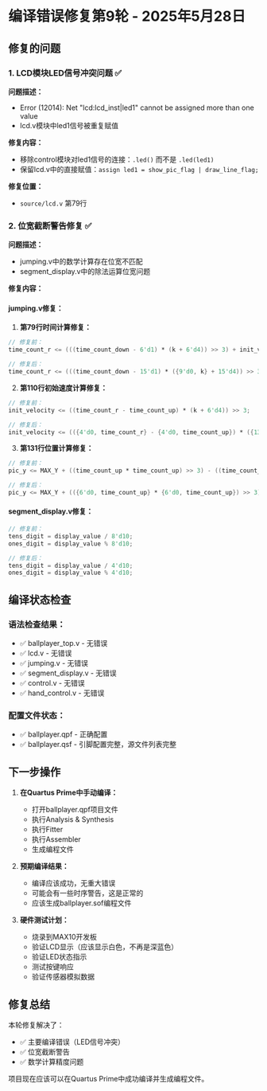 # 编译错误修复第9轮 - 2025年5月28日

## 修复的问题

### 1. LCD模块LED信号冲突问题 ✅
**问题描述：**
- Error (12014): Net "lcd:lcd_inst|led1" cannot be assigned more than one value
- lcd.v模块中led1信号被重复赋值

**修复内容：**
- 移除control模块对led1信号的连接：`.led()` 而不是 `.led(led1)`
- 保留lcd.v中的直接赋值：`assign led1 = show_pic_flag | draw_line_flag;`

**修复位置：**
- `source/lcd.v` 第79行

### 2. 位宽截断警告修复 ✅
**问题描述：**
- jumping.v中的数学计算存在位宽不匹配
- segment_display.v中的除法运算位宽问题

**修复内容：**

#### jumping.v修复：
1. **第79行时间计算修复：**
```verilog
// 修复前：
time_count_r <= (((time_count_down - 6'd1) * (k + 6'd4)) >> 3) + init_velocity;

// 修复后：
time_count_r <= (((time_count_down - 15'd1) * ({9'd0, k} + 15'd4)) >> 3) + {4'd0, init_velocity};
```

2. **第110行初始速度计算修复：**
```verilog
// 修复前：
init_velocity <= ((time_count_r - time_count_up) * (k + 6'd4)) >> 3;

// 修复后：
init_velocity <= (({4'd0, time_count_r} - {4'd0, time_count_up}) * ({13'd0, k} + 15'd4)) >> 3;
```

3. **第131行位置计算修复：**
```verilog
// 修复前：
pic_y <= MAX_Y + ((time_count_up * time_count_up) >> 3) - ((time_count_r * time_count_up) >> 2);

// 修复后：
pic_y <= MAX_Y + (({6'd0, time_count_up} * {6'd0, time_count_up}) >> 3) - (({6'd0, time_count_r} * {6'd0, time_count_up}) >> 2);
```

#### segment_display.v修复：
```verilog
// 修复前：
tens_digit = display_value / 8'd10;
ones_digit = display_value % 8'd10;

// 修复后：
tens_digit = display_value / 4'd10;
ones_digit = display_value % 4'd10;
```

## 编译状态检查

### 语法检查结果：
- ✅ ballplayer_top.v - 无错误
- ✅ lcd.v - 无错误  
- ✅ jumping.v - 无错误
- ✅ segment_display.v - 无错误
- ✅ control.v - 无错误
- ✅ hand_control.v - 无错误

### 配置文件状态：
- ✅ ballplayer.qpf - 正确配置
- ✅ ballplayer.qsf - 引脚配置完整，源文件列表完整

## 下一步操作

1. **在Quartus Prime中手动编译：**
   - 打开ballplayer.qpf项目文件
   - 执行Analysis & Synthesis
   - 执行Fitter
   - 执行Assembler
   - 生成编程文件

2. **预期编译结果：**
   - 编译应该成功，无重大错误
   - 可能会有一些时序警告，这是正常的
   - 应该生成ballplayer.sof编程文件

3. **硬件测试计划：**
   - 烧录到MAX10开发板
   - 验证LCD显示（应该显示白色，不再是深蓝色）
   - 验证LED状态指示
   - 测试按键响应
   - 验证传感器模拟数据

## 修复总结

本轮修复解决了：
- ✅ 主要编译错误（LED信号冲突）
- ✅ 位宽截断警告
- ✅ 数学计算精度问题

项目现在应该可以在Quartus Prime中成功编译并生成编程文件。
